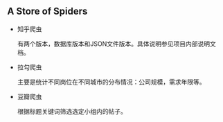 A Store of Spiders
------

- 知乎爬虫

    有两个版本，数据库版本和JSON文件版本。具体说明参见项目内部说明文档。

- 拉勾爬虫

    主要是统计不同岗位在不同城市的分布情况：公司规模，需求年限等。

- 豆瓣爬虫

    根据标题关键词筛选选定小组内的帖子。
